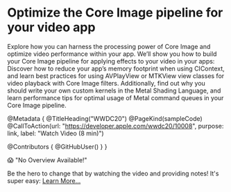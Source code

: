 # Optimize the Core Image pipeline for your video app

Explore how you can harness the processing power of Core Image and optimize video performance within your app. We’ll show you how to build your Core Image pipeline for applying effects to your video in your apps: Discover how to reduce your app’s memory footprint when using CIContext, and learn best practices for using AVPlayView or MTKView view classes for video playback with Core Image filters. Additionally, find out why you should write your own custom kernels in the Metal Shading Language, and learn performance tips for optimal usage of Metal command queues in your Core Image pipeline.

@Metadata {
   @TitleHeading("WWDC20")
   @PageKind(sampleCode)
   @CallToAction(url: "https://developer.apple.com/wwdc20/10008", purpose: link, label: "Watch Video (8 min)")

   @Contributors {
      @GitHubUser(<replace this with your GitHub handle>)
   }
}

😱 "No Overview Available!"

Be the hero to change that by watching the video and providing notes! It's super easy:
 [Learn More…](https://wwdcnotes.com/documentation/wwdcnotes/contributing)
